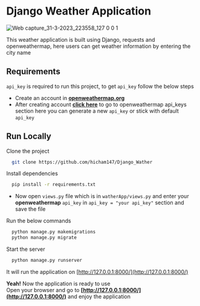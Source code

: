 #  Django Weather Application

![Web capture_31-3-2023_223558_127 0 0 1](https://user-images.githubusercontent.com/100999539/229237164-98ee4ffb-06a5-4dc0-8f25-dc75c74cc9ee.jpeg)


This weather application is built using Django, requests and openweathermap, here users can get weather information by entering the city name
## Requirements
`api_key` is required to run this project, to get `api_key` follow the below steps
* Create an account in **[openweathermap.org](https://openweathermap.org/)**
* After creating account **[click here](https://home.openweathermap.org/api_keys)** to go to openweathermap api_keys section here you can generate a new `api_key` or stick with default `api_key`
## Run Locally

Clone the project

```bash
  git clone https://github.com/hicham147/Django_Wather
```

Install dependencies

```bash
  pip install -r requirements.txt
```

* Now open `views.py` file which is in `watherApp/views.py` and enter your **openweathermap** `api_key` in `api_key = "your api_key"` section and save the file

Run the below commands
```bash 
  python manage.py makemigrations
  python manage.py migrate
```

Start the server

```bash
  python manage.py runserver
```

It will run the application on [http://127.0.0.1:8000/](http://127.0.0.1:8000/)

**Yeah!** Now the application is ready to use  
Open your browser and go to **[http://127.0.0.1:8000/](http://127.0.0.1:8000/)** and enjoy the application
